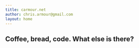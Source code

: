 ```yaml
---
title: carmour.net
author: chris.armour@gmail.com
layout: home
---
```


## Coffee, bread, code. What else is there?
